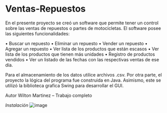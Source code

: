 # Ventas-Repuestos
En el presente proyecto se creó un software que permite tener un control sobre las ventas de repuestos o partes de motocicletas. El software posee las siguientes funcionalidades:

•	Buscar un repuesto
•	Eliminar un repuesto
•	Vender un repuesto
•	Agregar un repuesto 
•	Ver lista de los productos que están escasos
•	Ver lista de los productos que tienen más unidades
•	Registro de productos vendidos
•	Ver un listado de las fechas con las respectivas ventas de ese día. 

Para el almacenamiento de los datos utilice archivos .csv. Por otra parte, el proyecto la lógica del programa fue construida en Java. Asimismo, este se utilizó la biblioteca grafica Swing para desarrollar el GUI. 

Autor
Wilton Martinez – Trabajo completo


*Instalación*
![image](https://user-images.githubusercontent.com/54651477/179441686-52b36f7d-787b-4a5d-ba25-75b4102e2dc8.png)


